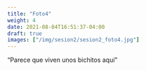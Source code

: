 ```yaml
---
title: "Foto4"
weight: 4
date: 2021-08-04T16:51:37-04:00
draft: true
images: ["/img/sesion2/sesion2_foto4.jpg"]
---
```


“Parece que viven unos bichitos aquí”